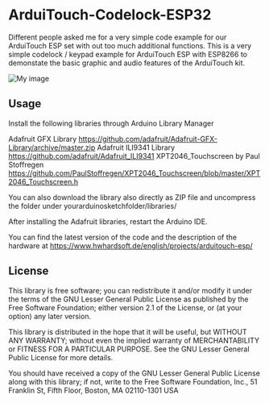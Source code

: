 # ArduiTouch-Codelock-ESP32
Different people asked me for a very simple code example for our ArduiTouch ESP set with out too much additional functions. This is a very simple codelock / keypad example for ArduiTouch ESP with ESP8266 to demonstate the basic graphic and audio features of the ArduiTouch kit.

![My image](https://user-images.githubusercontent.com/3049858/67164235-93095c00-f378-11e9-956e-67034d070ee8.jpg)


## Usage

Install the following libraries through Arduino Library Manager

Adafruit GFX Library https://github.com/adafruit/Adafruit-GFX-Library/archive/master.zip 
Adafruit ILI9341 Library https://github.com/adafruit/Adafruit_ILI9341 
XPT2046_Touchscreen by Paul Stoffregen https://github.com/PaulStoffregen/XPT2046_Touchscreen/blob/master/XPT2046_Touchscreen.h 

You can also download the library also directly as ZIP file and uncompress the folder under yourarduinosketchfolder/libraries/

After installing the Adafruit libraries, restart the Arduino IDE.

You can find the latest version of the code and the description of the hardware at https://www.hwhardsoft.de/english/projects/arduitouch-esp/

## License

This library is free software; you can redistribute it and/or modify it under the terms of the GNU Lesser General Public License as published by the Free Software Foundation; either version 2.1 of the License, or (at your option) any later version.

This library is distributed in the hope that it will be useful, but WITHOUT ANY WARRANTY; without even the implied warranty of MERCHANTABILITY or FITNESS FOR A PARTICULAR PURPOSE. See the GNU Lesser General Public License for more details.

You should have received a copy of the GNU Lesser General Public License along with this library; if not, write to the Free Software Foundation, Inc., 51 Franklin St, Fifth Floor, Boston, MA 02110-1301 USA
